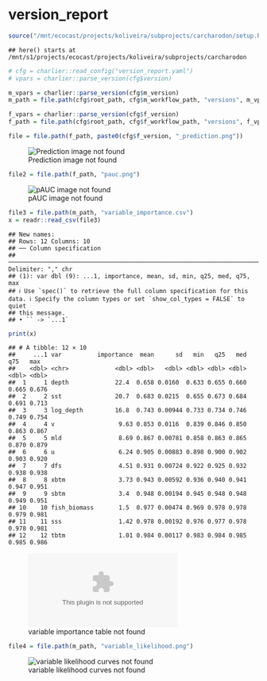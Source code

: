 version_report
================

``` r
source("/mnt/ecocast/projects/koliveira/subprojects/carcharodon/setup.R")
```

    ## here() starts at /mnt/s1/projects/ecocast/projects/koliveira/subprojects/carcharodon

``` r
# cfg = charlier::read_config("version_report.yaml")
# vpars = charlier::parse_version(cfg$version)

m_vpars = charlier::parse_version(cfg$m_version)
m_path = file.path(cfg$root_path, cfg$m_workflow_path, "versions", m_vpars[["major"]], m_vpars[["minor"]], cfg$m_version)

f_vpars = charlier::parse_version(cfg$f_version)
f_path = file.path(cfg$root_path, cfg$f_workflow_path, "versions", f_vpars[["major"]], f_vpars[["minor"]], cfg$f_version)
```

``` r
file = file.path(f_path, paste0(cfg$f_version, "_prediction.png"))
```

<figure>
<img
src="/mnt/s1/projects/ecocast/projects/koliveira/subprojects/carcharodon/workflows/forecast_workflow/versions/v01/1000/v01.1000.01/v01.1000.01_prediction.png"
alt="Prediction image not found" />
<figcaption aria-hidden="true">Prediction image not found</figcaption>
</figure>

``` r
file2 = file.path(f_path, "pauc.png")
```

<figure>
<img
src="/mnt/s1/projects/ecocast/projects/koliveira/subprojects/carcharodon/workflows/forecast_workflow/versions/v01/1000/v01.1000.01/pauc.png"
alt="pAUC image not found" />
<figcaption aria-hidden="true">pAUC image not found</figcaption>
</figure>

``` r
file3 = file.path(m_path, "variable_importance.csv")
x = readr::read_csv(file3)
```

    ## New names:
    ## Rows: 12 Columns: 10
    ## ── Column specification
    ## ──────────────────────────────────────────────────────────────────────────────────────────────────────────────────────── Delimiter: "," chr
    ## (1): var dbl (9): ...1, importance, mean, sd, min, q25, med, q75, max
    ## ℹ Use `spec()` to retrieve the full column specification for this data. ℹ Specify the column types or set `show_col_types = FALSE` to quiet
    ## this message.
    ## • `` -> `...1`

``` r
print(x)
```

    ## # A tibble: 12 × 10
    ##     ...1 var          importance  mean      sd   min   q25   med   q75   max
    ##    <dbl> <chr>             <dbl> <dbl>   <dbl> <dbl> <dbl> <dbl> <dbl> <dbl>
    ##  1     1 depth             22.4  0.658 0.0160  0.633 0.655 0.660 0.665 0.676
    ##  2     2 sst               20.7  0.683 0.0215  0.655 0.673 0.684 0.691 0.713
    ##  3     3 log_depth         16.8  0.743 0.00944 0.733 0.734 0.746 0.749 0.754
    ##  4     4 v                  9.63 0.853 0.0116  0.839 0.846 0.850 0.863 0.867
    ##  5     5 mld                8.69 0.867 0.00781 0.858 0.863 0.865 0.870 0.879
    ##  6     6 u                  6.24 0.905 0.00883 0.898 0.900 0.902 0.903 0.920
    ##  7     7 dfs                4.51 0.931 0.00724 0.922 0.925 0.932 0.938 0.938
    ##  8     8 xbtm               3.73 0.943 0.00592 0.936 0.940 0.941 0.947 0.951
    ##  9     9 sbtm               3.4  0.948 0.00194 0.945 0.948 0.948 0.949 0.951
    ## 10    10 fish_biomass       1.5  0.977 0.00474 0.969 0.978 0.978 0.979 0.981
    ## 11    11 sss                1.42 0.978 0.00192 0.976 0.977 0.978 0.978 0.981
    ## 12    12 tbtm               1.01 0.984 0.00117 0.983 0.984 0.985 0.985 0.986

<figure>
<embed
src="/mnt/s1/projects/ecocast/projects/koliveira/subprojects/carcharodon/workflows/modeling_workflow/versions/v01/100/v01.100.01/variable_importance.csv" />
<figcaption aria-hidden="true">variable importance table not
found</figcaption>
</figure>

``` r
file4 = file.path(m_path, "variable_likelihood.png")
```

<figure>
<img
src="/mnt/s1/projects/ecocast/projects/koliveira/subprojects/carcharodon/workflows/modeling_workflow/versions/v01/100/v01.100.01/variable_likelihood.png"
alt="variable likelihood curves not found" />
<figcaption aria-hidden="true">variable likelihood curves not
found</figcaption>
</figure>
